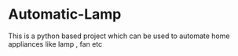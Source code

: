 # Automatic-Lamp
This is a python based project which can be used to automate home appliances like lamp , fan etc
